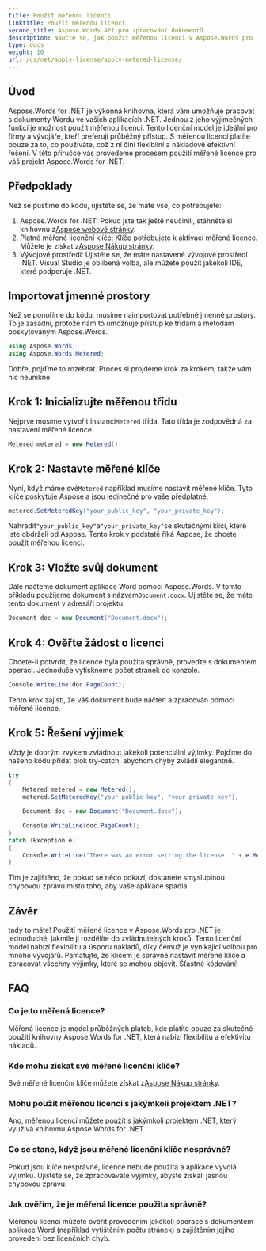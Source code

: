 ```yaml
---
title: Použít měřenou licenci
linktitle: Použít měřenou licenci
second_title: Aspose.Words API pro zpracování dokumentů
description: Naučte se, jak použít měřenou licenci v Aspose.Words pro .NET pomocí našeho podrobného průvodce. Flexibilní a nákladově efektivní licencování je jednoduché.
type: docs
weight: 10
url: /cs/net/apply-license/apply-metered-license/
---
```

## Úvod

Aspose.Words for .NET je výkonná knihovna, která vám umožňuje pracovat s dokumenty Wordu ve vašich aplikacích .NET. Jednou z jeho výjimečných funkcí je možnost použít měřenou licenci. Tento licenční model je ideální pro firmy a vývojáře, kteří preferují průběžný přístup. S měřenou licencí platíte pouze za to, co používáte, což z ní činí flexibilní a nákladově efektivní řešení. V této příručce vás provedeme procesem použití měřené licence pro váš projekt Aspose.Words for .NET.

## Předpoklady

Než se pustíme do kódu, ujistěte se, že máte vše, co potřebujete:

1.  Aspose.Words for .NET: Pokud jste tak ještě neučinili, stáhněte si knihovnu z[Aspose webové stránky](https://releases.aspose.com/words/net/).
2. Platné měřené licenční klíče: Klíče potřebujete k aktivaci měřené licence. Můžete je získat z[Aspose Nákup stránky](https://purchase.aspose.com/buy).
3. Vývojové prostředí: Ujistěte se, že máte nastavené vývojové prostředí .NET. Visual Studio je oblíbená volba, ale můžete použít jakékoli IDE, které podporuje .NET.

## Importovat jmenné prostory

Než se ponoříme do kódu, musíme naimportovat potřebné jmenné prostory. To je zásadní, protože nám to umožňuje přístup ke třídám a metodám poskytovaným Aspose.Words.

```csharp
using Aspose.Words;
using Aspose.Words.Metered;
```

Dobře, pojďme to rozebrat. Proces si projdeme krok za krokem, takže vám nic neunikne.

## Krok 1: Inicializujte měřenou třídu

 Nejprve musíme vytvořit instanci`Metered` třída. Tato třída je zodpovědná za nastavení měřené licence.

```csharp
Metered metered = new Metered();
```

## Krok 2: Nastavte měřené klíče

 Nyní, když máme své`Metered` například musíme nastavit měřené klíče. Tyto klíče poskytuje Aspose a jsou jedinečné pro vaše předplatné.

```csharp
metered.SetMeteredKey("your_public_key", "your_private_key");
```

 Nahradit`"your_public_key"`a`"your_private_key"`se skutečnými klíči, které jste obdrželi od Aspose. Tento krok v podstatě říká Aspose, že chcete použít měřenou licenci.

## Krok 3: Vložte svůj dokument

 Dále načteme dokument aplikace Word pomocí Aspose.Words. V tomto příkladu použijeme dokument s názvem`Document.docx`. Ujistěte se, že máte tento dokument v adresáři projektu.

```csharp
Document doc = new Document("Document.docx");
```

## Krok 4: Ověřte žádost o licenci

Chcete-li potvrdit, že licence byla použita správně, proveďte s dokumentem operaci. Jednoduše vytiskneme počet stránek do konzole.

```csharp
Console.WriteLine(doc.PageCount);
```

Tento krok zajistí, že váš dokument bude načten a zpracován pomocí měřené licence.

## Krok 5: Řešení výjimek

Vždy je dobrým zvykem zvládnout jakékoli potenciální výjimky. Pojďme do našeho kódu přidat blok try-catch, abychom chyby zvládli elegantně.

```csharp
try
{
    Metered metered = new Metered();
    metered.SetMeteredKey("your_public_key", "your_private_key");

    Document doc = new Document("Document.docx");

    Console.WriteLine(doc.PageCount);
}
catch (Exception e)
{
    Console.WriteLine("There was an error setting the license: " + e.Message);
}
```

Tím je zajištěno, že pokud se něco pokazí, dostanete smysluplnou chybovou zprávu místo toho, aby vaše aplikace spadla.

## Závěr

tady to máte! Použití měřené licence v Aspose.Words pro .NET je jednoduché, jakmile ji rozdělíte do zvládnutelných kroků. Tento licenční model nabízí flexibilitu a úsporu nákladů, díky čemuž je vynikající volbou pro mnoho vývojářů. Pamatujte, že klíčem je správně nastavit měřené klíče a zpracovat všechny výjimky, které se mohou objevit. Šťastné kódování!

## FAQ

### Co je to měřená licence?
Měřená licence je model průběžných plateb, kde platíte pouze za skutečné použití knihovny Aspose.Words for .NET, která nabízí flexibilitu a efektivitu nákladů.

### Kde mohu získat své měřené licenční klíče?
 Své měřené licenční klíče můžete získat z[Aspose Nákup stránky](https://purchase.aspose.com/buy).

### Mohu použít měřenou licenci s jakýmkoli projektem .NET?
Ano, měřenou licenci můžete použít s jakýmkoli projektem .NET, který využívá knihovnu Aspose.Words for .NET.

### Co se stane, když jsou měřené licenční klíče nesprávné?
Pokud jsou klíče nesprávné, licence nebude použita a aplikace vyvolá výjimku. Ujistěte se, že zpracováváte výjimky, abyste získali jasnou chybovou zprávu.

### Jak ověřím, že je měřená licence použita správně?
Měřenou licenci můžete ověřit provedením jakékoli operace s dokumentem aplikace Word (například vytištěním počtu stránek) a zajištěním jejího provedení bez licenčních chyb.